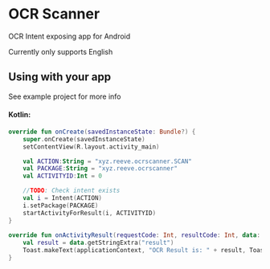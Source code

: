 # OCR Scanner
OCR Intent exposing app for Android

Currently only supports English


## Using with your app
See example project for more info
#### Kotlin:
```kotlin
override fun onCreate(savedInstanceState: Bundle?) {
    super.onCreate(savedInstanceState)
    setContentView(R.layout.activity_main)

    val ACTION:String = "xyz.reeve.ocrscanner.SCAN"
    val PACKAGE:String = "xyz.reeve.ocrscanner"
    val ACTIVITYID:Int = 0

    //TODO: Check intent exists
    val i = Intent(ACTION)
    i.setPackage(PACKAGE)
    startActivityForResult(i, ACTIVITYID)
}
    
override fun onActivityResult(requestCode: Int, resultCode: Int, data: Intent) {
    val result = data.getStringExtra("result")
    Toast.makeText(applicationContext, "OCR Result is: " + result, Toast.LENGTH_LONG).show()
}
```
